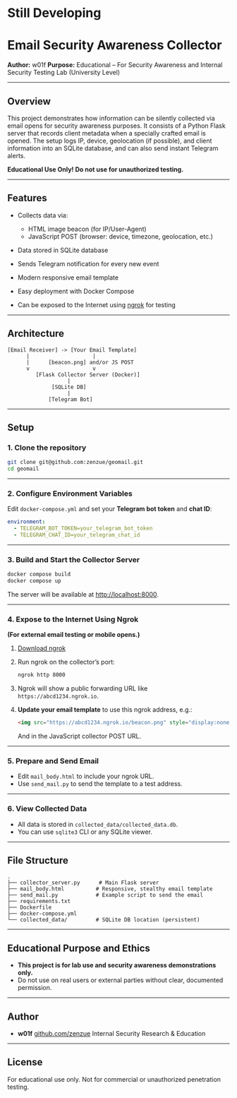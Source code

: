 # **Still Developing**
# Email Security Awareness Collector

**Author:** w01f
**Purpose:** Educational – For Security Awareness and Internal Security Testing Lab (University Level)

---

## Overview

This project demonstrates how information can be silently collected via email opens for security awareness purposes. It consists of a Python Flask server that records client metadata when a specially crafted email is opened. The setup logs IP, device, geolocation (if possible), and client information into an SQLite database, and can also send instant Telegram alerts.

**Educational Use Only! Do not use for unauthorized testing.**

---

## Features

* Collects data via:

  * HTML image beacon (for IP/User-Agent)
  * JavaScript POST (browser: device, timezone, geolocation, etc.)
* Data stored in SQLite database
* Sends Telegram notification for every new event
* Modern responsive email template
* Easy deployment with Docker Compose
* Can be exposed to the Internet using [ngrok](https://ngrok.com/) for testing

---

## Architecture

```
[Email Receiver] -> [Your Email Template]
      |                    |
      |      [beacon.png] and/or JS POST
      v                    v
         [Flask Collector Server (Docker)]
                   |
              [SQLite DB]
                   |
             [Telegram Bot]
```

---

## Setup

### 1. Clone the repository

```bash
git clone git@github.com:zenzue/geomail.git
cd geomail
```

---

### 2. Configure Environment Variables

Edit `docker-compose.yml` and set your **Telegram bot token** and **chat ID**:

```yaml
environment:
  - TELEGRAM_BOT_TOKEN=your_telegram_bot_token
  - TELEGRAM_CHAT_ID=your_telegram_chat_id
```

---

### 3. Build and Start the Collector Server

```bash
docker compose build
docker compose up
```

The server will be available at [http://localhost:8000](http://localhost:8000).

---

### 4. Expose to the Internet Using Ngrok

**(For external email testing or mobile opens.)**

1. [Download ngrok](https://ngrok.com/download)

2. Run ngrok on the collector’s port:

   ```bash
   ngrok http 8000
   ```

3. Ngrok will show a public forwarding URL like `https://abcd1234.ngrok.io`.

4. **Update your email template** to use this ngrok address, e.g.:

   ```html
   <img src="https://abcd1234.ngrok.io/beacon.png" style="display:none;">
   ```

   And in the JavaScript collector POST URL.

---

### 5. Prepare and Send Email

* Edit `mail_body.html` to include your ngrok URL.
* Use `send_mail.py` to send the template to a test address.

---

### 6. View Collected Data

* All data is stored in `collected_data/collected_data.db`.
* You can use `sqlite3` CLI or any SQLite viewer.

---

## File Structure

```
.
├── collector_server.py      # Main Flask server
├── mail_body.html          # Responsive, stealthy email template
├── send_mail.py            # Example script to send the email
├── requirements.txt
├── Dockerfile
├── docker-compose.yml
└── collected_data/         # SQLite DB location (persistent)
```

---

## Educational Purpose and Ethics

* **This project is for lab use and security awareness demonstrations only.**
* Do not use on real users or external parties without clear, documented permission.

---

## Author

* **w01f**
  [github.com/zenzue](https://github.com/zenzue/)
  Internal Security Research & Education

---

## License

For educational use only. Not for commercial or unauthorized penetration testing.
